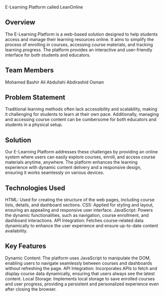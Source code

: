 E-Learning Platform called LeanOnline

## Overview
The E-Learning Platform is a web-based solution designed to help students access and manage their learning resources online. It aims to simplify the process of enrolling in courses, accessing course materials, and tracking learning progress. The platform provides an interactive and user-friendly interface for both students and educators.

## Team Members

Mohamed Bashir Ali
Abdullahi Abdirashid Osman

## Problem Statement

Traditional learning methods often lack accessibility and scalability, making it challenging for students to learn at their own pace. Additionally, managing and accessing course content can be cumbersome for both educators and students in a physical setup.

## Solution

Our E-Learning Platform addresses these challenges by providing an online system where users can easily explore courses, enroll, and access course materials anytime, anywhere. The platform enhances the learning experience with dynamic content delivery and a responsive design, ensuring it works seamlessly on various devices.

## Technologies Used

HTML: Used for creating the structure of the web pages, including course lists, details, and dashboard sections.
CSS: Applied for styling and layout, ensuring an appealing and responsive user interface.
JavaScript: Powers the dynamic functionalities, such as navigation, course enrollment, and dashboard interactions.
API Integration: Fetches course-related data dynamically to enhance the user experience and ensure up-to-date content availability.

## Key Features

Dynamic Content: The platform uses JavaScript to manipulate the DOM, enabling users to navigate seamlessly between courses and dashboards without refreshing the page.
API Integration: Incorporates APIs to fetch and display course data dynamically, ensuring that users always see the latest content.
Local Storage: Implements local storage to save enrolled courses and user progress, providing a persistent and personalized experience even after closing the browser.
